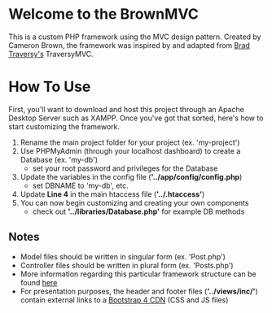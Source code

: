 # Welcome to the BrownMVC
This is a custom PHP framework using the MVC design pattern.
Created by Cameron Brown, the framework was inspired by and adapted from [Brad Traversy's](https://github.com/bradtraversy) TraversyMVC.

# How To Use

First, you'll want to download and host this project through an Apache Desktop Server such as XAMPP. Once you've got that sorted, here's how to start customizing the framework.

1. Rename the main project folder for your project (ex. 'my-project')
2. Use PHPMyAdmin (through your localhost dashboard) to create a Database (ex. 'my-db')
	- set your root password and privileges for the Database
3. Update the variables in the config file (**'../app/config/config.php**)
	- set DBNAME to 'my-db', etc.
4. Update **Line 4** in the main htaccess file (**'../.htaccess'**)
5. You can now begin customizing and creating your own components
	- check out **'../libraries/Database.php'** for example DB methods

## Notes

- Model files should be written in singular form (ex. 'Post.php')
- Controller files should be written in plural form (ex. 'Posts.php')
- More information regarding this particular framework structure can be found [here](https://www.udemy.com/object-oriented-php-mvc/)
- For presentation purposes, the header and footer files (**'../views/inc/'**) contain external links to a [Bootstrap 4 CDN](https://www.bootstrapcdn.com/) (CSS and JS files)

